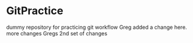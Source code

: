 # GitPractice
dummy repository for practicing git workflow
Greg added a change here.
more changes
Gregs 2nd set of changes